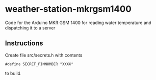 # weather-station-mkrgsm1400
Code for the Arduino MKR GSM 1400 for reading water temperature and dispatching it to a server

## Instructions

Create file src/secrets.h with contents

    #define SECRET_PINNUMBER "XXXX"
    
to build.